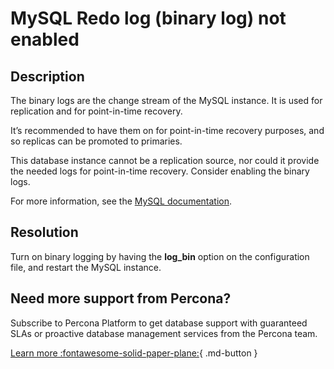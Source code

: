 # MySQL Redo log (binary log) not enabled

## Description

The binary logs are the change stream of the MySQL instance. It is used for replication and for point-in-time recovery.

It’s recommended to have them on for point-in-time recovery purposes, and so replicas can be promoted to primaries.

This database instance cannot be a replication source, nor could it provide the needed logs for point-in-time recovery. Consider enabling the binary logs.

For more information, see the [MySQL documentation](https://dev.mysql.com/doc/refman/8.0/en/binary-log.html).

## Resolution

Turn on binary logging by having the **log_bin** option on the configuration file, and restart the MySQL instance.

## Need more support from Percona?

Subscribe to Percona Platform to get database support with guaranteed SLAs or proactive database management services from the Percona team.

[Learn more :fontawesome-solid-paper-plane:](https://per.co.na/subscribe){ .md-button }
